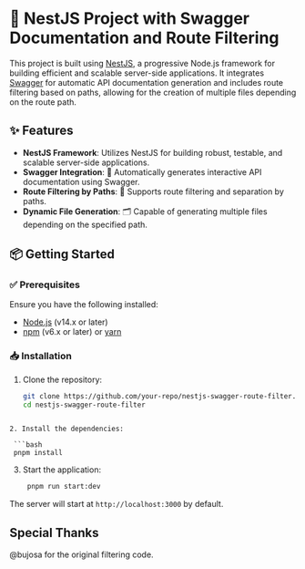 # 🚀 NestJS Project with Swagger Documentation and Route Filtering

This project is built using [NestJS](https://nestjs.com/), a progressive Node.js framework for building efficient and scalable server-side applications. It integrates [Swagger](https://swagger.io/) for automatic API documentation generation and includes route filtering based on paths, allowing for the creation of multiple files depending on the route path.

## ✨ Features

- **NestJS Framework**: Utilizes NestJS for building robust, testable, and scalable server-side applications.
- **Swagger Integration**: 📝 Automatically generates interactive API documentation using Swagger.
- **Route Filtering by Paths**: 🚦 Supports route filtering and separation by paths.
- **Dynamic File Generation**: 🗂️ Capable of generating multiple files depending on the specified path.

## 📦 Getting Started

### ✅ Prerequisites

Ensure you have the following installed:

- [Node.js](https://nodejs.org/en/) (v14.x or later)
- [npm](https://www.npmjs.com/) (v6.x or later) or [yarn](https://yarnpkg.com/)

### 📥 Installation

1. Clone the repository:

   ```bash
   git clone https://github.com/your-repo/nestjs-swagger-route-filter.git
   cd nestjs-swagger-route-filter
   ```

````

2. Install the dependencies:

 ```bash
 pnpm install
````

3. Start the application:

   ```bash
    pnpm run start:dev
   ```

The server will start at `http://localhost:3000` by default.

## Special Thanks

@bujosa for the original filtering code.
